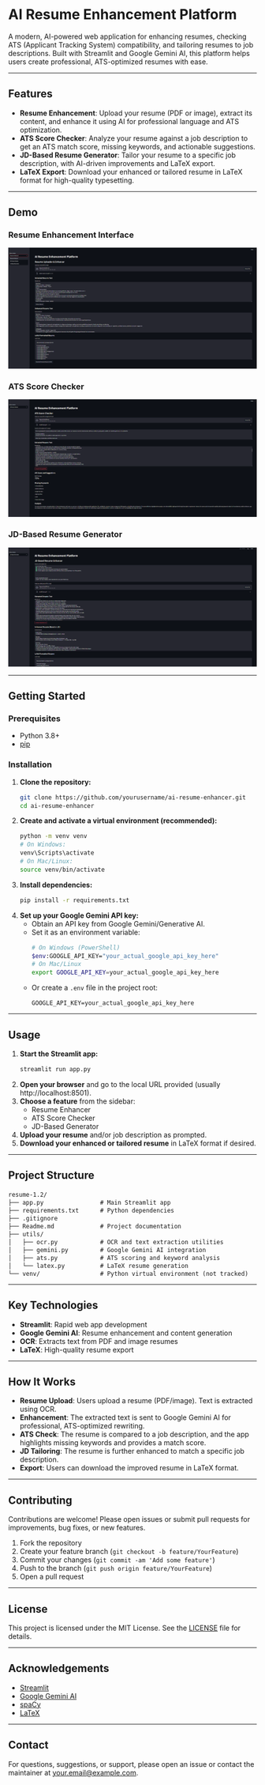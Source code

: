 # AI Resume Enhancement Platform

A modern, AI-powered web application for enhancing resumes, checking ATS (Applicant Tracking System) compatibility, and tailoring resumes to job descriptions. Built with Streamlit and Google Gemini AI, this platform helps users create professional, ATS-optimized resumes with ease.

---

## Features

- **Resume Enhancement**: Upload your resume (PDF or image), extract its content, and enhance it using AI for professional language and ATS optimization.
- **ATS Score Checker**: Analyze your resume against a job description to get an ATS match score, missing keywords, and actionable suggestions.
- **JD-Based Resume Generator**: Tailor your resume to a specific job description, with AI-driven improvements and LaTeX export.
- **LaTeX Export**: Download your enhanced or tailored resume in LaTeX format for high-quality typesetting.

---

## Demo

### Resume Enhancement Interface
![Resume Enhancement](ss/Screenshot%202025-07-09%20013940.png)

### ATS Score Checker
![ATS Score Checker](ss/Screenshot%202025-07-09%20014213.png)

### JD-Based Resume Generator
![JD-Based Resume Generator](ss/Screenshot%202025-07-09%20014244.png)

---

## Getting Started

### Prerequisites
- Python 3.8+
- [pip](https://pip.pypa.io/en/stable/)

### Installation

1. **Clone the repository:**
   ```bash
   git clone https://github.com/yourusername/ai-resume-enhancer.git
   cd ai-resume-enhancer
   ```
2. **Create and activate a virtual environment (recommended):**
   ```bash
   python -m venv venv
   # On Windows:
   venv\Scripts\activate
   # On Mac/Linux:
   source venv/bin/activate
   ```
3. **Install dependencies:**
   ```bash
   pip install -r requirements.txt
   ```
4. **Set up your Google Gemini API key:**
   - Obtain an API key from Google Gemini/Generative AI.
   - Set it as an environment variable:
     ```bash
     # On Windows (PowerShell)
     $env:GOOGLE_API_KEY="your_actual_google_api_key_here"
     # On Mac/Linux
     export GOOGLE_API_KEY=your_actual_google_api_key_here
     ```
   - Or create a `.env` file in the project root:
     ```env
     GOOGLE_API_KEY=your_actual_google_api_key_here
     ```

---

## Usage

1. **Start the Streamlit app:**
   ```bash
   streamlit run app.py
   ```
2. **Open your browser** and go to the local URL provided (usually http://localhost:8501).
3. **Choose a feature** from the sidebar:
   - Resume Enhancer
   - ATS Score Checker
   - JD-Based Generator
4. **Upload your resume** and/or job description as prompted.
5. **Download your enhanced or tailored resume** in LaTeX format if desired.

---

## Project Structure

```
resume-1.2/
├── app.py                # Main Streamlit app
├── requirements.txt      # Python dependencies
├── .gitignore
├── Readme.md             # Project documentation
├── utils/
│   ├── ocr.py            # OCR and text extraction utilities
│   ├── gemini.py         # Google Gemini AI integration
│   ├── ats.py            # ATS scoring and keyword analysis
│   └── latex.py          # LaTeX resume generation
└── venv/                 # Python virtual environment (not tracked)
```

---

## Key Technologies
- **Streamlit**: Rapid web app development
- **Google Gemini AI**: Resume enhancement and content generation
- **OCR**: Extracts text from PDF and image resumes
- **LaTeX**: High-quality resume export

---

## How It Works

- **Resume Upload**: Users upload a resume (PDF/image). Text is extracted using OCR.
- **Enhancement**: The extracted text is sent to Google Gemini AI for professional, ATS-optimized rewriting.
- **ATS Check**: The resume is compared to a job description, and the app highlights missing keywords and provides a match score.
- **JD Tailoring**: The resume is further enhanced to match a specific job description.
- **Export**: Users can download the improved resume in LaTeX format.

---

## Contributing

Contributions are welcome! Please open issues or submit pull requests for improvements, bug fixes, or new features.

1. Fork the repository
2. Create your feature branch (`git checkout -b feature/YourFeature`)
3. Commit your changes (`git commit -am 'Add some feature'`)
4. Push to the branch (`git push origin feature/YourFeature`)
5. Open a pull request

---

## License

This project is licensed under the MIT License. See the [LICENSE](LICENSE) file for details.

---

## Acknowledgements
- [Streamlit](https://streamlit.io/)
- [Google Gemini AI](https://ai.google.dev/)
- [spaCy](https://spacy.io/)
- [LaTeX](https://www.latex-project.org/)

---

## Contact

For questions, suggestions, or support, please open an issue or contact the maintainer at [your.email@example.com](mailto:your.email@example.com).

